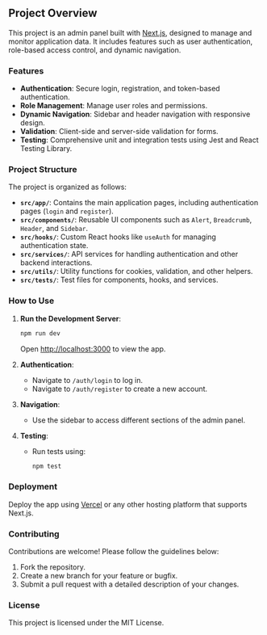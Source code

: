 ## Project Overview

This project is an admin panel built with [Next.js](https://nextjs.org), designed to manage and monitor application data. It includes features such as user authentication, role-based access control, and dynamic navigation.

### Features

- **Authentication**: Secure login, registration, and token-based authentication.
- **Role Management**: Manage user roles and permissions.
- **Dynamic Navigation**: Sidebar and header navigation with responsive design.
- **Validation**: Client-side and server-side validation for forms.
- **Testing**: Comprehensive unit and integration tests using Jest and React Testing Library.

### Project Structure

The project is organized as follows:

- **`src/app/`**: Contains the main application pages, including authentication pages (`login` and `register`).
- **`src/components/`**: Reusable UI components such as `Alert`, `Breadcrumb`, `Header`, and `Sidebar`.
- **`src/hooks/`**: Custom React hooks like `useAuth` for managing authentication state.
- **`src/services/`**: API services for handling authentication and other backend interactions.
- **`src/utils/`**: Utility functions for cookies, validation, and other helpers.
- **`src/tests/`**: Test files for components, hooks, and services.

### How to Use

1. **Run the Development Server**:
   ```bash
   npm run dev
   ```
   Open [http://localhost:3000](http://localhost:3000) to view the app.

2. **Authentication**:
   - Navigate to `/auth/login` to log in.
   - Navigate to `/auth/register` to create a new account.

3. **Navigation**:
   - Use the sidebar to access different sections of the admin panel.

4. **Testing**:
   - Run tests using:
     ```bash
     npm test
     ```

### Deployment

Deploy the app using [Vercel](https://vercel.com) or any other hosting platform that supports Next.js.

### Contributing

Contributions are welcome! Please follow the guidelines below:

1. Fork the repository.
2. Create a new branch for your feature or bugfix.
3. Submit a pull request with a detailed description of your changes.

### License

This project is licensed under the MIT License.
